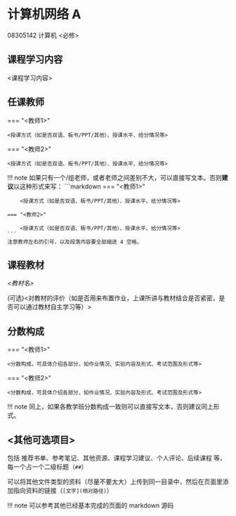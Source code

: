 # 计算机网络 A
<div class="badges">
<span class="badge ai-badge"> 08305142 </span>
<span class="badge cs-badge">计算机 <必修></span>
</div>

## 课程学习内容

<课程学习内容>

## 任课教师

=== "<教师1>"

    <授课方式（如是否双语、板书/PPT/其他）、授课水平、给分情况等>

=== "<教师2>" 

    <授课方式（如是否双语、板书/PPT/其他）、授课水平、给分情况等>

!!! note
    如果只有一个/组老师，或者老师之间差别不大，可以直接写文本。否则**建议**以这种形式来写：
    ```markdown
    === "<教师1>"

        <授课方式（如是否双语、板书/PPT/其他）、授课水平、给分情况等>

    === "<教师2>" 

        <授课方式（如是否双语、板书/PPT/其他）、授课水平、给分情况等>
    ```
    注意教师左右的引号，以及段落内容要全部缩进 4 空格。

## 课程教材

*<教材名>*

(可选)<对教材的评价（如是否用来布置作业，上课所讲与教材结合是否紧密，是否可以通过教材自主学习等）>

## 分数构成

=== "<教师1>"

    <分数构成，可具体介绍各部分，如作业情况、实验内容及形式、考试范围及形式等>

=== "<教师2>" 

    <分数构成，可具体介绍各部分，如作业情况、实验内容及形式、考试范围及形式等>

!!! note
    同上，如果各教学班分数构成一致则可以直接写文本，否则建议同上形式。

## <其他可选项目>

包括 推荐书单、参考笔记、其他资源、课程学习建议、个人评论、后续课程 等，每一个占一个二级标题（`##`）

可以将其他文件类型的资料（尽量不要太大）上传到同一目录中，然后在页面里添加指向资料的链接（`[文字](相对路径)`）

!!! note
    可以参考其他已经基本完成的页面的 markdown 源码